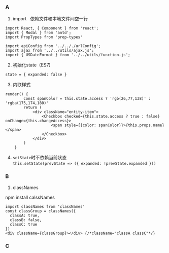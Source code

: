 ### A
1. import  
依赖文件和本地文件间空一行
```
import React, { Component } from 'react';
import { Modal } from 'antd';
import PropTypes from 'prop-types'

import apiConfig from '../.././urlConfig';
import ajax from '../../utils/ajax.js';
import { USDateFormat } from '../../utils/function.js';
```  
2. 初始化state（ES7)  

`state = { expanded: false }`

3. 内联样式  
```
render() {
		const spanColor = this.state.access ? 'rgb(26,77,138)' : 'rgba(175,174,180)'
		return (
			<div className="entity-item">
				<Checkbox checked={this.state.access ? true : false} onChange={this.changeAccess}>
					<span style={{color: spanColor}}>{this.props.name}</span>
				</Checkbox>		
			</div>
		)
	}
```

4. `setState`时不依赖当前状态  
`this.setState(prevState => ({ expanded: !prevState.expanded }))`  


### B
1. classNames

npm install calssNames
```
import classNames from 'classNames'
const classGroup = classNames({
  classA: true,
  classB: false,
  classC: true
})
<div className={classGroup}></div> {/*className="classA classC"*/}
```


### C
